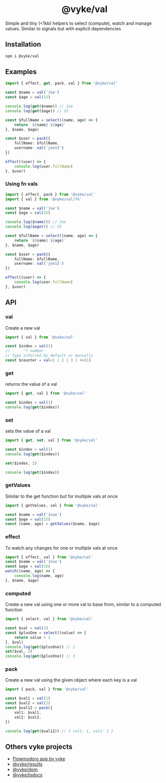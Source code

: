 <div align="center">
	<h1>
		@vyke/val
	</h1>
</div>
Simple and tiny (<1kb) helpers to select (compute), watch and manage values. Similar to signals but with explicit dependencies

## Installation
```sh
npm i @vyke/val
```

## Examples
```ts
import { effect, get, pack, val } from '@vyke/val'

const $name = val('Joe')
const $age = val(15)

console.log(get($name)) // Joe
console.log(get($age)) // 15

const $fullName = select((name, age) => {
	return `${name} ${age}`
}, $name, $age)

const $user = pack({
	fullName: $fullName,
	username: val('joe15')
})

effect((user) => {
	console.log(user.fullName)
}, $user)
```

### Using fn vals
```ts
import { effect, pack } from '@vyke/val'
import { val } from '@vyke/val/fn'

const $name = val('Joe')
const $age = val(15)

console.log($name()) // Joe
console.log($age()) // 15

const $fullName = select((name, age) => {
	return `${name} ${age}`
}, $name, $age)

const $user = pack({
	fullName: $fullName,
	username: val('joe15')
})

effect((user) => {
	console.log(user.fullName)
}, $user)
```

## API
### val
Create a new val

```ts
import { val } from '@vyke/val'

const $index = val(1)
//      ^? number
// Type inferred by default or manually
const $counter = val<1 | 2 | 3 | 4>(1)
```

### get
returns the value of a val

```ts
import { get, val } from '@vyke/val'

const $index = val(1)
console.log(get($index))
```

### set

sets the value of a val

```ts
import { get, set, val } from '@vyke/val'

const $index = val(1)
console.log(get($index))

set($index, 2)

console.log(get($index))
```

### getValues
Similar to the get function but for multiple vals at once

```ts
import { getValues, val } from '@vyke/val'

const $name = val('Jose')
const $age = val(15)
const [name, age] = getValues($name, $age)
```

### effect
To watch any changes for one or multiple vals at once

```ts
import { effect, val } from '@vyke/val'
const $name = val('Jose')
const $age = val(15)
watch((name, age) => {
	console.log(name, age)
}, $name, $age)
```

### computed
Create a new val using one or more val to base from, similar to a computed function

```ts
import { select, val } from '@vyke/val'

const $val = val(1)
const $plusOne = select((value) => {
	return value + 1
}, $val)
console.log(get($plusOne)) // 2
set($val, 2)
console.log(get($plusOne)) // 3
```

### pack
Create a new val using the given object where each key is a val

```ts
import { pack, val } from '@vyke/val'

const $val1 = val(1)
const $val2 = val(2)
const $val12 = pack({
	val1: $val1,
	val2: $val2,
})

console.log(get($val12)) // { val1: 1, val2: 2 }
```

## Others vyke projects
- [Flowmodoro app by vyke](https://github.com/albizures/vyke-flowmodoro)
- [@vyke/results](https://github.com/albizures/vyke-results)
- [@vyke/dom](https://github.com/albizures/vyke-dom)
- [@vyke/tsdocs](https://github.com/albizures/vyke-tsdocs)
